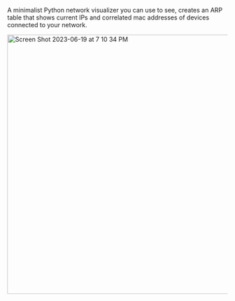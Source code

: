 A minimalist Python network visualizer you can use to see, creates an ARP table that shows current IPs and correlated mac addresses of devices connected to your network.

<img width="594" alt="Screen Shot 2023-06-19 at 7 10 34 PM" src="https://github.com/Joewelc/Network-Visualizer/assets/101085294/e043731b-184f-4269-82d3-0644c0db8ae0">
